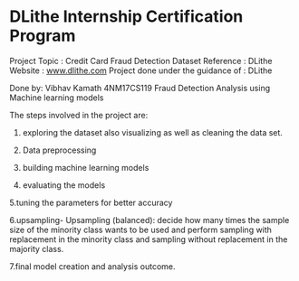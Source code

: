 # DLithe Internship Certification Program
 
Project Topic : Credit Card Fraud Detection Dataset
Reference : DLithe  
Website : www.dlithe.com
Project done under the guidance of : DLithe

Done by: Vibhav Kamath 4NM17CS119
Fraud Detection Analysis using Machine learning models

The steps involved in the project are:

1. exploring the dataset also visualizing as well as cleaning the data set.

2. Data preprocessing

3. building machine learning models

4. evaluating the models

5.tuning the parameters for better accuracy

6.upsampling- Upsampling (balanced): decide how many times the sample size of the minority class wants to be used and perform sampling with replacement in the minority class and sampling without replacement in the majority class.

7.final model creation and analysis outcome.
